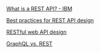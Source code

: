 [What is a REST API? - IBM](https://www.youtube.com/watch?v=lsMQRaeKNDk&t=170s&ab_channel=IBMTechnology)

[Best practices for REST API design](https://stackoverflow.blog/2020/03/02/best-practices-for-rest-api-design/)

[RESTful web API design](https://learn.microsoft.com/en-us/azure/architecture/best-practices/api-design)

[GraphQL vs. REST](https://konfigthis.com/blog/graphql-vs-rest/?utm_source=tldrwebdev)